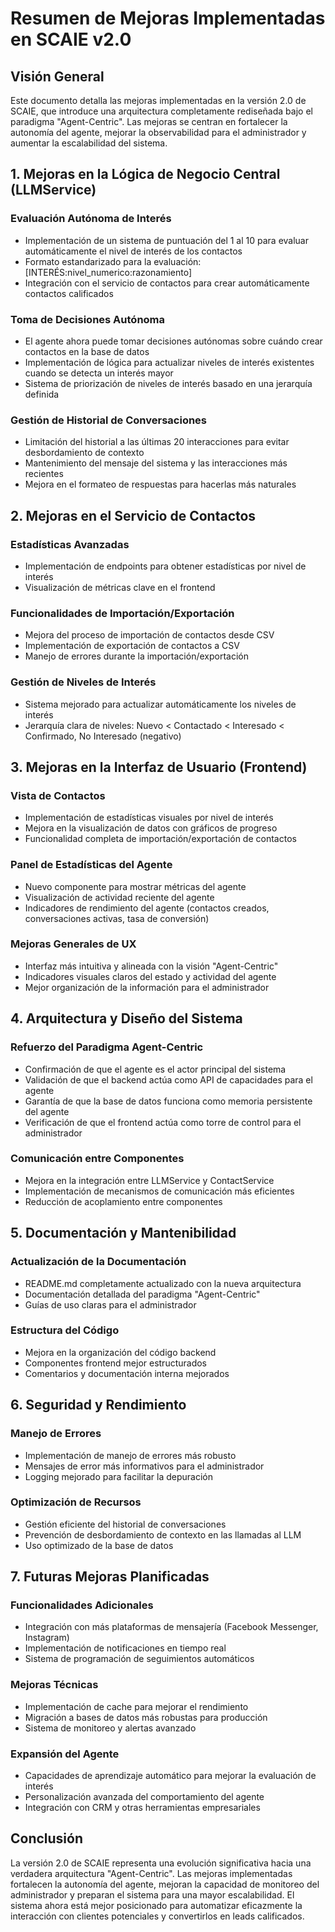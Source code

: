 # Resumen de Mejoras Implementadas en SCAIE v2.0

## Visión General

Este documento detalla las mejoras implementadas en la versión 2.0 de SCAIE, que introduce una arquitectura completamente rediseñada bajo el paradigma "Agent-Centric". Las mejoras se centran en fortalecer la autonomía del agente, mejorar la observabilidad para el administrador y aumentar la escalabilidad del sistema.

## 1. Mejoras en la Lógica de Negocio Central (LLMService)

### Evaluación Autónoma de Interés
- Implementación de un sistema de puntuación del 1 al 10 para evaluar automáticamente el nivel de interés de los contactos
- Formato estandarizado para la evaluación: [INTERÉS:nivel_numerico:razonamiento]
- Integración con el servicio de contactos para crear automáticamente contactos calificados

### Toma de Decisiones Autónoma
- El agente ahora puede tomar decisiones autónomas sobre cuándo crear contactos en la base de datos
- Implementación de lógica para actualizar niveles de interés existentes cuando se detecta un interés mayor
- Sistema de priorización de niveles de interés basado en una jerarquía definida

### Gestión de Historial de Conversaciones
- Limitación del historial a las últimas 20 interacciones para evitar desbordamiento de contexto
- Mantenimiento del mensaje del sistema y las interacciones más recientes
- Mejora en el formateo de respuestas para hacerlas más naturales

## 2. Mejoras en el Servicio de Contactos

### Estadísticas Avanzadas
- Implementación de endpoints para obtener estadísticas por nivel de interés
- Visualización de métricas clave en el frontend

### Funcionalidades de Importación/Exportación
- Mejora del proceso de importación de contactos desde CSV
- Implementación de exportación de contactos a CSV
- Manejo de errores durante la importación/exportación

### Gestión de Niveles de Interés
- Sistema mejorado para actualizar automáticamente los niveles de interés
- Jerarquía clara de niveles: Nuevo < Contactado < Interesado < Confirmado, No Interesado (negativo)

## 3. Mejoras en la Interfaz de Usuario (Frontend)

### Vista de Contactos
- Implementación de estadísticas visuales por nivel de interés
- Mejora en la visualización de datos con gráficos de progreso
- Funcionalidad completa de importación/exportación de contactos

### Panel de Estadísticas del Agente
- Nuevo componente para mostrar métricas del agente
- Visualización de actividad reciente del agente
- Indicadores de rendimiento del agente (contactos creados, conversaciones activas, tasa de conversión)

### Mejoras Generales de UX
- Interfaz más intuitiva y alineada con la visión "Agent-Centric"
- Indicadores visuales claros del estado y actividad del agente
- Mejor organización de la información para el administrador

## 4. Arquitectura y Diseño del Sistema

### Refuerzo del Paradigma Agent-Centric
- Confirmación de que el agente es el actor principal del sistema
- Validación de que el backend actúa como API de capacidades para el agente
- Garantía de que la base de datos funciona como memoria persistente del agente
- Verificación de que el frontend actúa como torre de control para el administrador

### Comunicación entre Componentes
- Mejora en la integración entre LLMService y ContactService
- Implementación de mecanismos de comunicación más eficientes
- Reducción de acoplamiento entre componentes

## 5. Documentación y Mantenibilidad

### Actualización de la Documentación
- README.md completamente actualizado con la nueva arquitectura
- Documentación detallada del paradigma "Agent-Centric"
- Guías de uso claras para el administrador

### Estructura del Código
- Mejora en la organización del código backend
- Componentes frontend mejor estructurados
- Comentarios y documentación interna mejorados

## 6. Seguridad y Rendimiento

### Manejo de Errores
- Implementación de manejo de errores más robusto
- Mensajes de error más informativos para el administrador
- Logging mejorado para facilitar la depuración

### Optimización de Recursos
- Gestión eficiente del historial de conversaciones
- Prevención de desbordamiento de contexto en las llamadas al LLM
- Uso optimizado de la base de datos

## 7. Futuras Mejoras Planificadas

### Funcionalidades Adicionales
- Integración con más plataformas de mensajería (Facebook Messenger, Instagram)
- Implementación de notificaciones en tiempo real
- Sistema de programación de seguimientos automáticos

### Mejoras Técnicas
- Implementación de cache para mejorar el rendimiento
- Migración a bases de datos más robustas para producción
- Sistema de monitoreo y alertas avanzado

### Expansión del Agente
- Capacidades de aprendizaje automático para mejorar la evaluación de interés
- Personalización avanzada del comportamiento del agente
- Integración con CRM y otras herramientas empresariales

## Conclusión

La versión 2.0 de SCAIE representa una evolución significativa hacia una verdadera arquitectura "Agent-Centric". Las mejoras implementadas fortalecen la autonomía del agente, mejoran la capacidad de monitoreo del administrador y preparan el sistema para una mayor escalabilidad. El sistema ahora está mejor posicionado para automatizar eficazmente la interacción con clientes potenciales y convertirlos en leads calificados.